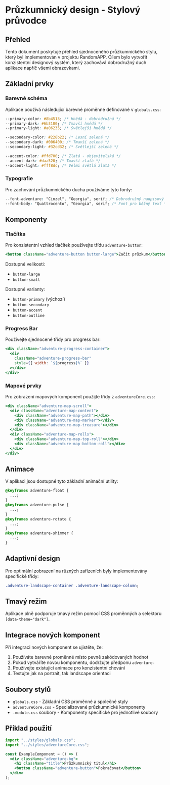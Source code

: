 # Průzkumnický design - Stylový průvodce

## Přehled

Tento dokument poskytuje přehled sjednoceného průzkumnického stylu, který byl implementován v projektu RandomAPP. Cílem bylo vytvořit konzistentní designový systém, který zachovává dobrodružný duch aplikace napříč všemi obrazovkami.

## Základní prvky

### Barevné schéma

Aplikace používá následující barevné proměnné definované v `globals.css`:

```css
--primary-color: #8b4513; /* Hnědá - dobrodružná */
--primary-dark: #6b3100; /* Tmavší hnědá */
--primary-light: #a06235; /* Světlejší hnědá */

--secondary-color: #228b22; /* Lesní zelená */
--secondary-dark: #006400; /* Tmavší zelená */
--secondary-light: #32cd32; /* Světlejší zelená */

--accent-color: #ffd700; /* Zlatá - objevitelská */
--accent-dark: #daa520; /* Tmavší zlatá */
--accent-light: #fff8dc; /* Velmi světlá zlatá */
```

### Typografie

Pro zachování průzkumnického ducha používáme tyto fonty:

```css
--font-adventure: "Cinzel", "Georgia", serif; /* Dobrodružný nadpisový font */
--font-body: "Quattrocento", "Georgia", serif; /* Font pro běžný text */
```

## Komponenty

### Tlačítka

Pro konzistentní vzhled tlačítek používejte třídu `adventure-button`:

```jsx
<button className="adventure-button button-large">Začít průzkum</button>
```

Dostupné velikosti:

- `button-large`
- `button-small`

Dostupné varianty:

- `button-primary` (výchozí)
- `button-secondary`
- `button-accent`
- `button-outline`

### Progress Bar

Používejte sjednocené třídy pro progress bar:

```jsx
<div className="adventure-progress-container">
  <div
    className="adventure-progress-bar"
    style={{ width: `${progress}%` }}
  ></div>
</div>
```

### Mapové prvky

Pro zobrazení mapových komponent použijte třídy z `adventureCore.css`:

```jsx
<div className="adventure-map-scroll">
  <div className="adventure-map-content">
    <div className="adventure-map-path"></div>
    <div className="adventure-map-marker"></div>
    <div className="adventure-map-treasure"></div>
  </div>
  <div className="adventure-map-rolls">
    <div className="adventure-map-top-roll"></div>
    <div className="adventure-map-bottom-roll"></div>
  </div>
</div>
```

## Animace

V aplikaci jsou dostupné tyto základní animační utility:

```css
@keyframes adventure-float {
  ...;
}
@keyframes adventure-pulse {
  ...;
}
@keyframes adventure-rotate {
  ...;
}
@keyframes adventure-shimmer {
  ...;
}
```

## Adaptivní design

Pro optimální zobrazení na různých zařízeních byly implementovány specifické třídy:

```css
.adventure-landscape-container .adventure-landscape-column;
```

## Tmavý režim

Aplikace plně podporuje tmavý režim pomocí CSS proměnných a selektoru `[data-theme="dark"]`.

## Integrace nových komponent

Při integraci nových komponent se ujistěte, že:

1. Používáte barevné proměnné místo pevně zakódovaných hodnot
2. Pokud vytváříte novou komponentu, dodržujte předponu `adventure-`
3. Používejte existující animace pro konzistentní chování
4. Testujte jak na portrait, tak landscape orientaci

## Soubory stylů

- `globals.css` - Základní CSS proměnné a společné styly
- `adventureCore.css` - Specializované průzkumnické komponenty
- `.module.css` soubory - Komponenty specifické pro jednotlivé soubory

## Příklad použití

```jsx
import "../styles/globals.css";
import "../styles/adventureCore.css";

const ExampleComponent = () => (
  <div className="adventure-bg">
    <h1 className="title">Průzkumnický titul</h1>
    <button className="adventure-button">Pokračovat</button>
  </div>
);
```
